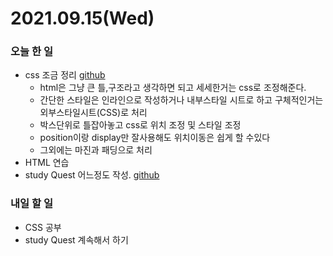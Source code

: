 # 2021.09.15(Wed)
### 오늘 한 일
* css 조금 정리 [github](https://github.com/Dokuny/MyProgrammingHistory/tree/main/ETC/Web/CSS)
  * html은 그냥 큰 틀,구조라고 생각하면 되고 세세한거는 css로 조정해준다.
  * 간단한 스타일은 인라인으로 작성하거나 내부스타일 시트로 하고 구체적인거는 외부스타일시트(CSS)로 처리
  * 박스단위로 틀잡아놓고 css로 위치 조정 및 스타일 조정
  * position이랑 display만 잘사용해도 위치이동은 쉽게 할 수있다
  * 그외에는 마진과 패딩으로 처리
* HTML 연습
* study Quest 어느정도 작성. [github](https://github.com/Dokuny/WebDevCurriculum/tree/master/Quest02)


### 내일 할 일 
* CSS 공부
* study Quest 계속해서 하기
